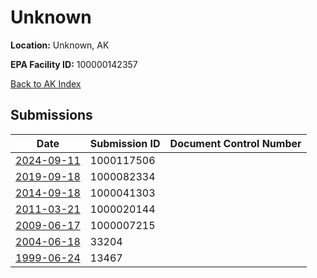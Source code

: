 # Unknown

**Location:** Unknown, AK

**EPA Facility ID:** 100000142357

[Back to AK Index](../../index.md)

## Submissions

| Date | Submission ID | Document Control Number |
|------|--------------|-------------------------|
| [2024-09-11](submissions/1000117506.md) | 1000117506 |  |
| [2019-09-18](submissions/1000082334.md) | 1000082334 |  |
| [2014-09-18](submissions/1000041303.md) | 1000041303 |  |
| [2011-03-21](submissions/1000020144.md) | 1000020144 |  |
| [2009-06-17](submissions/1000007215.md) | 1000007215 |  |
| [2004-06-18](submissions/33204.md) | 33204 |  |
| [1999-06-24](submissions/13467.md) | 13467 |  |
